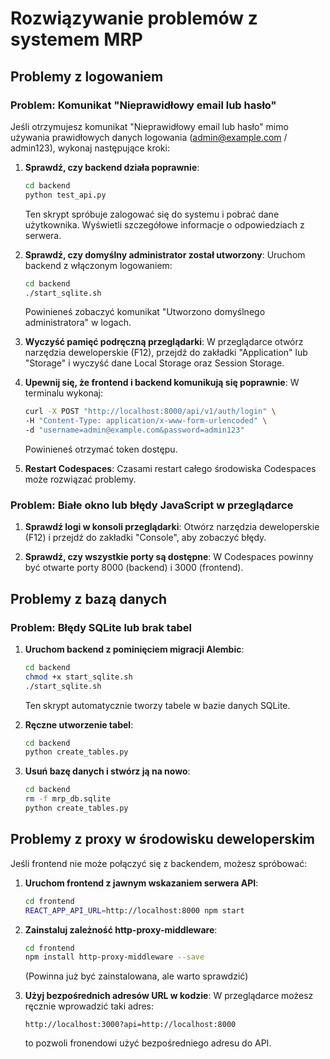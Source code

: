 # Rozwiązywanie problemów z systemem MRP

## Problemy z logowaniem

### Problem: Komunikat "Nieprawidłowy email lub hasło"

Jeśli otrzymujesz komunikat "Nieprawidłowy email lub hasło" mimo używania prawidłowych danych logowania (admin@example.com / admin123), wykonaj następujące kroki:

1. **Sprawdź, czy backend działa poprawnie**:
   ```bash
   cd backend
   python test_api.py
   ```
   Ten skrypt spróbuje zalogować się do systemu i pobrać dane użytkownika. Wyświetli szczegółowe informacje o odpowiedziach z serwera.

2. **Sprawdź, czy domyślny administrator został utworzony**:
   Uruchom backend z włączonym logowaniem:
   ```bash
   cd backend
   ./start_sqlite.sh
   ```
   Powinieneś zobaczyć komunikat "Utworzono domyślnego administratora" w logach.

3. **Wyczyść pamięć podręczną przeglądarki**:
   W przeglądarce otwórz narzędzia deweloperskie (F12), przejdź do zakładki "Application" lub "Storage" i wyczyść dane Local Storage oraz Session Storage.

4. **Upewnij się, że frontend i backend komunikują się poprawnie**:
   W terminalu wykonaj:
   ```bash
   curl -X POST "http://localhost:8000/api/v1/auth/login" \
   -H "Content-Type: application/x-www-form-urlencoded" \
   -d "username=admin@example.com&password=admin123"
   ```
   Powinieneś otrzymać token dostępu.

5. **Restart Codespaces**:
   Czasami restart całego środowiska Codespaces może rozwiązać problemy.

### Problem: Białe okno lub błędy JavaScript w przeglądarce

1. **Sprawdź logi w konsoli przeglądarki**:
   Otwórz narzędzia deweloperskie (F12) i przejdź do zakładki "Console", aby zobaczyć błędy.

2. **Sprawdź, czy wszystkie porty są dostępne**:
   W Codespaces powinny być otwarte porty 8000 (backend) i 3000 (frontend).

## Problemy z bazą danych

### Problem: Błędy SQLite lub brak tabel

1. **Uruchom backend z pominięciem migracji Alembic**:
   ```bash
   cd backend
   chmod +x start_sqlite.sh
   ./start_sqlite.sh
   ```
   Ten skrypt automatycznie tworzy tabele w bazie danych SQLite.

2. **Ręczne utworzenie tabel**:
   ```bash
   cd backend
   python create_tables.py
   ```

3. **Usuń bazę danych i stwórz ją na nowo**:
   ```bash
   cd backend
   rm -f mrp_db.sqlite
   python create_tables.py
   ```

## Problemy z proxy w środowisku deweloperskim

Jeśli frontend nie może połączyć się z backendem, możesz spróbować:

1. **Uruchom frontend z jawnym wskazaniem serwera API**:
   ```bash
   cd frontend
   REACT_APP_API_URL=http://localhost:8000 npm start
   ```

2. **Zainstaluj zależność http-proxy-middleware**:
   ```bash
   cd frontend
   npm install http-proxy-middleware --save
   ```
   (Powinna już być zainstalowana, ale warto sprawdzić)

3. **Użyj bezpośrednich adresów URL w kodzie**:
   W przeglądarce możesz ręcznie wprowadzić taki adres:
   ```
   http://localhost:3000?api=http://localhost:8000
   ```
   to pozwoli fronendowi użyć bezpośredniego adresu do API.

